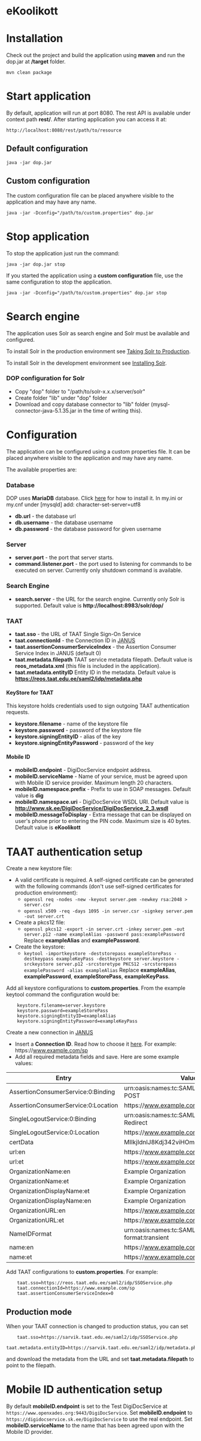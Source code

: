 # eKoolikott

# Installation

Check out the project and build the application using **maven** and run the dop.jar at **/target** folder.

	mvn clean package

# Start application

By default, application will run at port 8080. The rest API is available under context path **rest/**. After starting application you can access it at:

	http://localhost:8080/rest/path/to/resource

## Default configuration

	java -jar dop.jar
	
## Custom configuration

The custom configuration file can be placed anywhere visible to the application and may have any name.

	java -jar -Dconfig="/path/to/custom.properties" dop.jar

# Stop application

To stop the application just run the command:

	java -jar dop.jar stop
	
If you started the application using a **custom configuration** file, use the same configuration to stop the application.

	java -jar -Dconfig="/path/to/custom.properties" dop.jar stop

# Search engine

The application uses Solr as search engine and Solr must be available and configured.

To install Solr in the production environment see
[Taking Solr to Production](https://cwiki.apache.org/confluence/display/solr/Taking+Solr+to+Production "Solr installation guide").

To install Solr in the development environment see
[Installing Solr](https://cwiki.apache.org/confluence/display/solr/Installing+Solr "Solr installation guide").

### DOP configuration for Solr

* Copy "dop" folder to  "/path/to/solr-x.x.x/server/solr"
* Create folder "lib" under "dop" folder
* Download and copy database connector to "lib" folder (mysql-connector-java-5.1.35.jar in the time of writing this).

# Configuration

The application can be configured using a custom properties file. It can be placed anywhere visible to the application and may have any name.

The available properties are:

### Database

DOP uses **MariaDB** database. Click [here](https://mariadb.com/kb/en/mariadb/getting-installing-and-upgrading-mariadb/) for how to install it.
In my.ini or my.cnf under [mysqld] add: character-set-server=utf8

* **db.url** - the database url
* **db.username** - the database username
* **db.password** - the database password for given username

### Server

* **server.port** - the port that server starts.
* **command.listener.port** - the port used to listening for commands to be executed on server. Currently only shutdown command is available.

### Search Engine

* **search.server** - the URL for the search engine. Currently only Solr is supported. Default value is **http://localhost:8983/solr/dop/**

### TAAT
* **taat.sso** - the URL of TAAT Single Sign-On Service
* **taat.connectionId** - the Connection ID in [JANUS](https://taeva.taat.edu.ee/module.php/janus/index.php)
* **taat.assertionConsumerServiceIndex** - the Assertion Consumer Service Index in JANUS (default 0)
* **taat.metadata.filepath** TAAT service metadata filepath. Default value is **reos_metadata.xml** (this file is included in the application).
* **taat.metadata.entityID** Entity ID in the metadata. Default value is **https://reos.taat.edu.ee/saml2/idp/metadata.php**

#### KeyStore for TAAT
This keystore holds credentials used to sign outgoing TAAT authentication requests. 

* **keystore.filename** - name of the keystore file
* **keystore.password** - password of the keystore file
* **keystore.signingEntityID** - alias of the key
* **keystore.signingEntityPassword** - password of the key

#### Mobile ID

* **mobileID.endpoint** - DigiDocService endpoint address. 
* **mobileID.serviceName** - Name of your service, must be agreed upon with Mobile ID service provider. Maximum length 20 characters. 
* **mobileID.namespace.prefix** - Prefix to use in SOAP messages. Default value is **dig**
* **mobileID.namespace.uri** - DigiDocService WSDL URI. Default value is **http://www.sk.ee/DigiDocService/DigiDocService_2_3.wsdl**
* **mobileID.messageToDisplay** - Extra message that can be displayed on user's phone prior to entering the PIN code. Maximum size is 40 bytes. Default value is **eKoolikott**

# TAAT authentication setup
Create a new keystore file:

* A valid certificate is required. A self-signed certificate can be generated with the following commands (don't use self-signed certificates for production environment): 
	* `openssl req -nodes -new -keyout server.pem -newkey rsa:2048 > server.csr`
	* `openssl x509 -req -days 1095 -in server.csr -signkey server.pem -out server.crt`
* Create a pkcs12 file:
	* `openssl pkcs12 -export -in server.crt -inkey server.pem -out server.p12 -name exampleAlias -password pass:examplePassword` Replace **exampleAlias** and **examplePassword**. 
* Create the keystore:
	* `keytool -importkeystore -deststorepass exampleStorePass -destkeypass exampleKeyPass -destkeystore server.keystore -srckeystore server.p12 -srcstoretype PKCS12 -srcstorepass examplePassword -alias exampleAlias` Replace **exampleAlias**, **examplePassword**, **exampleStorePass**, **exampleKeyPass**.
	
Add all keystore configurations to **custom.properties**. From the example keytool command the configuration would be: 
```
	keystore.filename=server.keystore
	keystore.password=exampleStorePass
	keystore.signingEntityID=exampleAlias
	keystore.signingEntityPassword=exampleKeyPass
```

Create a new connection in [JANUS](https://taeva.taat.edu.ee/module.php/janus/index.php)

* Insert a **Connection ID**. Read how to choose it [here](https://spaces.internet2.edu/display/InCFederation/Entity+IDs). For example: https&#58;//www.example.com/sp
* Add all required metadata fields and save. Here are some example values:
	
Entry | Value
--- | ---
AssertionConsumerService:0:Binding | urn:oasis:names:tc:SAML:2.0:bindings:HTTP-POST
AssertionConsumerService:0:Location | https&#58;//www.example.com/rest/login/taat
SingleLogoutService:0:Binding | urn:oasis:names:tc:SAML:2.0:bindings:HTTP-Redirect
SingleLogoutService:0:Location | https&#58;//www.example.com/rest/logout/taat
certData | MIIkjIdnlJ8Kdj342viHOmd214j8kDj...
url:en | https&#58;//www.example.com
url:et | https&#58;//www.example.com
OrganizationName:en | Example Organization
OrganizationName:et | Example Organization
OrganizationDisplayName:et | Example Organization
OrganizationDisplayName:en | Example Organization
OrganizationURL:en | https&#58;//www.example.com
OrganizationURL:et | https&#58;//www.example.com
NameIDFormat | urn:oasis:names:tc:SAML:2.0:nameid-format:transient
name:en | https&#58;//www.example.com/sp
name:et | https&#58;//www.example.com/sp
	
Add TAAT configurations to **custom.properties**. For example: 
```
	taat.sso=https://reos.taat.edu.ee/saml2/idp/SSOService.php
	taat.connectionId=https://www.example.com/sp
	taat.assertionConsumerServiceIndex=0
```

## Production mode
When your TAAT connection is changed to production status, you can set
```
	taat.sso=https://sarvik.taat.edu.ee/saml2/idp/SSOService.php
	taat.metadata.entityID=https://sarvik.taat.edu.ee/saml2/idp/metadata.php
```
and download the metadata from the URL and set **taat.metadata.filepath** to point to the filepath. 

# Mobile ID authentication setup

By default **mobileID.endpoint** is set to the Test DigiDocService at `https://www.openxades.org:9443/DigiDocService`. 
Set **mobileID.endpoint** to `https://digidocservice.sk.ee/DigiDocService` to use the real endpoint. 
Set **mobileID.serviceName** to the name that has been agreed upon with the Mobile ID provider. 
